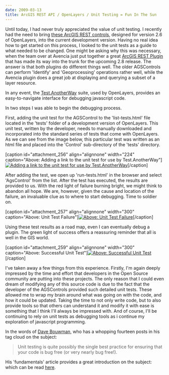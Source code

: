 ```yaml
---
date: 2009-03-13
title: ArcGIS REST API / OpenLayers / Unit Testing = Fun In The Sun
---
```


Until today, I had never truly appreciated the value of unit testing. I recently had the need to bring [these ArcGIS REST controls](http://dev.openlayers.org/sandbox/august/openlayers/openlayers-2.6/examples/ags/index.html), designed for version 2.6 of OpenLayers, into the current development version. Having no real idea how to get started on this process, I looked to the unit tests as a guide <!-- more --> to what needed to be changed. One might be asking why this was necessary, when the team over at Avencia just put together a great [ArcGIS REST Plugin](http://trac.openlayers.org/ticket/1749) that has made its way into the trunk for the upcoming 2.8 release. The answer is that both plugins do different things well. The older AGSControls can perform 'Identify' and 'Geoprocessing' operations rather well, while the Avencia plugin does a great job at displaying and querying a subset of a layer resource.

In any event, the [Test.AnotherWay](http://straytree.com/TestAnotherWay/doc/index.html) suite, used by OpenLayers, provides an easy-to-navigate interface for debugging javascript code.

In two steps I was able to begin the debugging process.

First, adding the unit test for the AGSControl to the 'list-tests.html' file located in the 'tests' folder of a development version of OpenLayers. This unit test, written by the developer, needs to manually downloaded and incorporated into the standard series of tests that come with OpenLayers. As we can see from the image below, this particular test was written as an html file and placed into the 'Control' sub-directory of the 'tests' directory.

[caption id="attachment_256" align="alignnone" width="224" caption="Above: Adding a link to the unit test for use by Test.AnotherWay"][![Adding a link to the unit test for use by Test.AnotherWay](http://www.mkgeomatics.com/wordpress/wp-content/uploads/2009/03/list_test.png)](http://www.mkgeomatics.com/wordpress/wp-content/uploads/2009/03/list_test.png)[/caption]

After adding the test, we open up 'run-tests.html' in the browser and select 'AgsControl' from the list. After the test has executed, the results are provided to us. With the red light of failure burning bright, we might think to abandon all hope. We are, however, given the cause and location of the failure, an invaluable clue as to where to start debugging. Time to soldier on.

[caption id="attachment_257" align="alignnone" width="300" caption="Above: Unit Test Failure"][![Above: Unit Test Failure](http://www.mkgeomatics.com/wordpress/wp-content/uploads/2009/03/ags_fail-300x98.png)](http://www.mkgeomatics.com/wordpress/wp-content/uploads/2009/03/ags_fail.png)[/caption]

Using these test results as a road map, even I can eventually debug a plugin. The green light of success offers a reassuring reminder that all is well in the GIS world.

[caption id="attachment_259" align="alignnone" width="300" caption="Above: Successful Unit Test"][![Above: Successful Unit Test](http://www.mkgeomatics.com/wordpress/wp-content/uploads/2009/03/ags_success1-300x112.png)](http://www.mkgeomatics.com/wordpress/wp-content/uploads/2009/03/ags_success1.png)[/caption]

I've taken away a few things from this experience. Firstly, I'm again deeply impressed by the time and effort that developers in the Open Source community are putting into these projects. The only reason that I could even dream of modifying any of this source code is due to the fact that the developer of the AGSControls provided such detailed unit tests. These allowed me to wrap my brain around what was going on with the code, and how it could be updated. Taking the time to not only write code, but to also provide tools so that others can understand it and modify it with ease is something that I think I'll always be impressed with. And of course, I'll be continuing to rely on unit tests as debugging tools as i continue my exploration of javascript programming.

In the words of [Dave Bouwman](http://www.davebouwman.net/), who has a whopping fourteen posts in his tag cloud on the subject:


> Unit testing is quite possibly the single best practice for ensuring that your code is bug free (or very nearly bug free!).


His 'fundamentals' article provides a great introduction on the subject: which can be read [here](http://www.davebouwman.net/fundamentals/unittesting.aspx).
